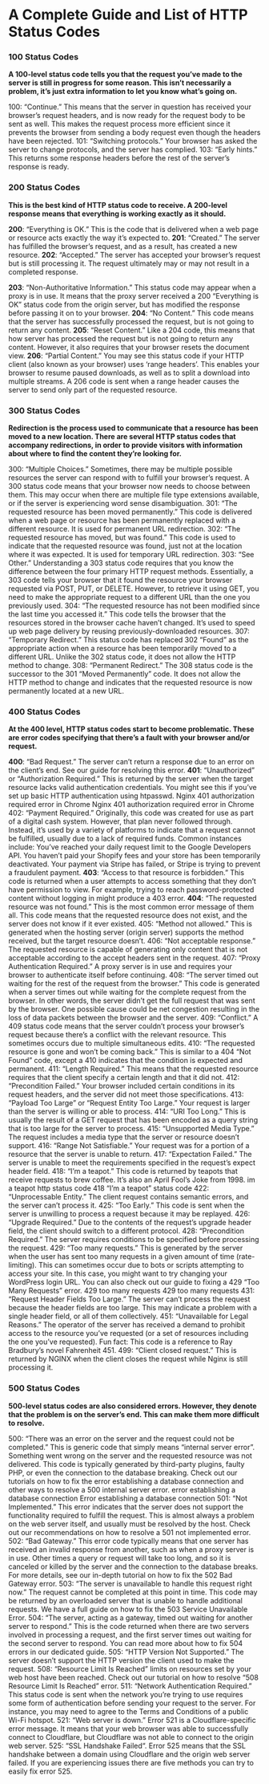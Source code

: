 # A Complete Guide and List of HTTP Status Codes

### 100 Status Codes
**A 100-level status code tells you that the request you’ve made to the server is still in progress for some reason. This isn’t necessarily a problem, it’s just extra information to let you know what’s going on.**

100: “Continue.” This means that the server in question has received your browser’s request headers, and is now ready for the request body to be sent as well. This makes the request process more efficient since it prevents the browser from sending a body request even though the headers have been rejected.
101: “Switching protocols.” Your browser has asked the server to change protocols, and the server has complied.
103: “Early hints.” This returns some response headers before the rest of the server’s response is ready.

### 200 Status Codes
**This is the best kind of HTTP status code to receive. A 200-level response means that everything is working exactly as it should.**

**200**: “Everything is OK.” This is the code that is delivered when a web page or resource acts exactly the way it’s expected to.
**201**: “Created.” The server has fulfilled the browser’s request, and as a result, has created a new resource.
**202**: “Accepted.” The server has accepted your browser’s request but is still processing it. The request ultimately may or may not result in a completed response.

**203**: “Non-Authoritative Information.” This status code may appear when a proxy is in use. It means that the proxy server received a 200 “Everything is OK” status code from the origin server, but has modified the response before passing it on to your browser.
**204**: “No Content.” This code means that the server has successfully processed the request, but is not going to return any content.
**205**: “Reset Content.” Like a 204 code, this means that how server has processed the request but is not going to return any content. However, it also requires that your browser resets the document view.
**206**: “Partial Content.” You may see this status code if your HTTP client (also known as your browser) uses ‘range headers’. This enables your browser to resume paused downloads, as well as to split a download into multiple streams. A 206 code is sent when a range header causes the server to send only part of the requested resource.

### 300 Status Codes
**Redirection is the process used to communicate that a resource has been moved to a new location. There are several HTTP status codes that accompany redirections, in order to provide visitors with information about where to find the content they’re looking for.**

300: “Multiple Choices.” Sometimes, there may be multiple possible resources the server can respond with to fulfill your browser’s request. A 300 status code means that your browser now needs to choose between them. This may occur when there are multiple file type extensions available, or if the server is experiencing word sense disambiguation.
301: “The requested resource has been moved permanently.” This code is delivered when a web page or resource has been permanently replaced with a different resource. It is used for permanent URL redirection.
302: “The requested resource has moved, but was found.” This code is used to indicate that the requested resource was found, just not at the location where it was expected. It is used for temporary URL redirection.
303: “See Other.” Understanding a 303 status code requires that you know the difference between the four primary HTTP request methods. Essentially, a 303 code tells your browser that it found the resource your browser requested via POST, PUT, or DELETE. However, to retrieve it using GET, you need to make the appropriate request to a different URL than the one you previously used.
304: “The requested resource has not been modified since the last time you accessed it.” This code tells the browser that the resources stored in the browser cache haven’t changed. It’s used to speed up web page delivery by reusing previously-downloaded resources.
307: “Temporary Redirect.” This status code has replaced 302 “Found” as the appropriate action when a resource has been temporarily moved to a different URL. Unlike the 302 status code, it does not allow the HTTP method to change.
308: “Permanent Redirect.” The 308 status code is the successor to the 301 “Moved Permanently” code. It does not allow the HTTP method to change and indicates that the requested resource is now permanently located at a new URL.


### 400 Status Codes
**At the 400 level, HTTP status codes start to become problematic. These are error codes specifying that there’s a fault with your browser and/or request.**

**400**: “Bad Request.” The server can’t return a response due to an error on the client’s end. See our guide for resolving this error.
**401**: “Unauthorized” or “Authorization Required.” This is returned by the server when the target resource lacks valid authentication credentials. You might see this if you’ve set up basic HTTP authentication using htpasswd.
Nginx 401 authorization required error in Chrome
Nginx 401 authorization required error in Chrome
402: “Payment Required.” Originally, this code was created for use as part of a digital cash system. However, that plan never followed through. Instead, it’s used by a variety of platforms to indicate that a request cannot be fulfilled, usually due to a lack of required funds. Common instances include:
You’ve reached your daily request limit to the Google Developers API.
You haven’t paid your Shopify fees and your store has been temporarily deactivated.
Your payment via Stripe has failed, or Stripe is trying to prevent a fraudulent payment.
**403**: “Access to that resource is forbidden.” This code is returned when a user attempts to access something that they don’t have permission to view. For example, trying to reach password-protected content without logging in might produce a 403 error.
**404**: “The requested resource was not found.” This is the most common error message of them all. This code means that the requested resource does not exist, and the server does not know if it ever existed.
405: “Method not allowed.” This is generated when the hosting server (origin server) supports the method received, but the target resource doesn’t.
406: “Not acceptable response.” The requested resource is capable of generating only content that is not acceptable according to the accept headers sent in the request.
407: “Proxy Authentication Required.” A proxy server is in use and requires your browser to authenticate itself before continuing.
408: “The server timed out waiting for the rest of the request from the browser.” This code is generated when a server times out while waiting for the complete request from the browser. In other words, the server didn’t get the full request that was sent by the browser. One possible cause could be net congestion resulting in the loss of data packets between the browser and the server.
409: “Conflict.” A 409 status code means that the server couldn’t process your browser’s request because there’s a conflict with the relevant resource. This sometimes occurs due to multiple simultaneous edits.
410: “The requested resource is gone and won’t be coming back.” This is similar to a 404 “Not Found” code, except a 410 indicates that the condition is expected and permanent.
411: “Length Required.” This means that the requested resource requires that the client specify a certain length and that it did not.
412: “Precondition Failed.” Your browser included certain conditions in its request headers, and the server did not meet those specifications.
413: “Payload Too Large” or “Request Entity Too Large.” Your request is larger than the server is willing or able to process.
414: “URI Too Long.” This is usually the result of a GET request that has been encoded as a query string that is too large for the server to process.
415: “Unsupported Media Type.” The request includes a media type that the server or resource doesn’t support.
416: “Range Not Satisfiable.” Your request was for a portion of a resource that the server is unable to return.
417: “Expectation Failed.” The server is unable to meet the requirements specified in the request’s expect header field.
418: “I’m a teapot.” This code is returned by teapots that receive requests to brew coffee. It’s also an April Fool’s Joke from 1998.
im a teapot http status code
418 “I’m a teapot” status code
422: “Unprocessable Entity.” The client request contains semantic errors, and the server can’t process it.
425: “Too Early.” This code is sent when the server is unwilling to process a request because it may be replayed.
426: “Upgrade Required.” Due to the contents of the request’s upgrade header field, the client should switch to a different protocol.
428: “Precondition Required.” The server requires conditions to be specified before processing the request.
429: “Too many requests.” This is generated by the server when the user has sent too many requests in a given amount of time (rate-limiting). This can sometimes occur due to bots or scripts attempting to access your site. In this case, you might want to try changing your WordPress login URL. You can also check out our guide to fixing a 429 “Too Many Requests” error.
429 too many requests
429 too many requests
431: “Request Header Fields Too Large.” The server can’t process the request because the header fields are too large. This may indicate a problem with a single header field, or all of them collectively.
451: “Unavailable for Legal Reasons.” The operator of the server has received a demand to prohibit access to the resource you’ve requested (or a set of resources including the one you’ve requested). Fun fact: This code is a reference to Ray Bradbury’s novel Fahrenheit 451.
499: “Client closed request.” This is returned by NGINX when the client closes the request while Nginx is still processing it.

### 500 Status Codes
**500-level status codes are also considered errors. However, they denote that the problem is on the server’s end. This can make them more difficult to resolve.**

500: “There was an error on the server and the request could not be completed.” This is generic code that simply means “internal server error”. Something went wrong on the server and the requested resource was not delivered. This code is typically generated by third-party plugins, faulty PHP, or even the connection to the database breaking. Check out our tutorials on how to fix the error establishing a database connection and other ways to resolve a 500 internal server error.
error establishing a database connection
Error establishing a database connection
501: “Not Implemented.” This error indicates that the server does not support the functionality required to fulfill the request. This is almost always a problem on the web server itself, and usually must be resolved by the host. Check out our recommendations on how to resolve a 501 not implemented error.
502: “Bad Gateway.” This error code typically means that one server has received an invalid response from another, such as when a proxy server is in use. Other times a query or request will take too long, and so it is canceled or killed by the server and the connection to the database breaks. For more details, see our in-depth tutorial on how to fix the 502 Bad Gateway error.
503: “The server is unavailable to handle this request right now.” The request cannot be completed at this point in time. This code may be returned by an overloaded server that is unable to handle additional requests. We have a full guide on how to fix the 503 Service Unavailable Error.
504: “The server, acting as a gateway, timed out waiting for another server to respond.” This is the code returned when there are two servers involved in processing a request, and the first server times out waiting for the second server to respond. You can read more about how to fix 504 errors in our dedicated guide.
505: “HTTP Version Not Supported.” The server doesn’t support the HTTP version the client used to make the request.
508: “Resource Limit Is Reached” limits on resources set by your web host have been reached. Check out our tutorial on how to resolve “508 Resource Limit Is Reached” error.
511: “Network Authentication Required.” This status code is sent when the network you’re trying to use requires some form of authentication before sending your request to the server. For instance, you may need to agree to the Terms and Conditions of a public Wi-Fi hotspot.
521: “Web server is down.” Error 521 is a Cloudflare-specific error message. It means that your web browser was able to successfully connect to Cloudflare, but Cloudflare was not able to connect to the origin web server.
525: “SSL Handshake Failed“. Error 525 means that the SSL handshake between a domain using Cloudflare and the origin web server failed. If you are experiencing issues there are five methods you can try to easily fix error 525.